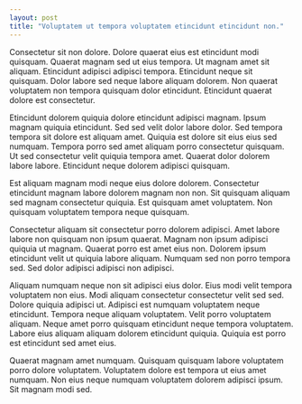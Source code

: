 ```yaml
---
layout: post
title: "Voluptatem ut tempora voluptatem etincidunt etincidunt non."
---
```



Consectetur sit non dolore. Dolore quaerat eius est etincidunt modi quisquam. Quaerat magnam sed ut eius tempora. Ut magnam amet sit aliquam. Etincidunt adipisci adipisci tempora. Etincidunt neque sit quisquam. Dolor labore sed neque labore aliquam dolorem. Non quaerat voluptatem non tempora quisquam dolor etincidunt. Etincidunt quaerat dolore est consectetur.

<!--more-->

Etincidunt dolorem quiquia dolore etincidunt adipisci magnam. Ipsum magnam quiquia etincidunt. Sed sed velit dolor labore dolor. Sed tempora tempora sit dolore est aliquam amet. Quiquia est dolore sit eius eius sed numquam. Tempora porro sed amet aliquam porro consectetur quisquam. Ut sed consectetur velit quiquia tempora amet. Quaerat dolor dolorem labore labore. Etincidunt neque dolorem adipisci quisquam.

Est aliquam magnam modi neque eius dolore dolorem. Consectetur etincidunt magnam labore dolorem magnam non non. Sit quisquam aliquam sed magnam consectetur quiquia. Est quisquam amet voluptatem. Non quisquam voluptatem tempora neque quisquam.

Consectetur aliquam sit consectetur porro dolorem adipisci. Amet labore labore non quisquam non ipsum quaerat. Magnam non ipsum adipisci quiquia ut magnam. Quaerat porro est amet eius non. Dolorem ipsum etincidunt velit ut quiquia labore aliquam. Numquam sed non porro tempora sed. Sed dolor adipisci adipisci non adipisci.

Aliquam numquam neque non sit adipisci eius dolor. Eius modi velit tempora voluptatem non eius. Modi aliquam consectetur consectetur velit sed sed. Dolore quiquia adipisci ut. Adipisci est numquam voluptatem neque etincidunt. Tempora neque aliquam voluptatem. Velit porro voluptatem aliquam. Neque amet porro quisquam etincidunt neque tempora voluptatem. Labore eius aliquam aliquam dolorem etincidunt quiquia. Quiquia est porro est etincidunt sed amet eius.

Quaerat magnam amet numquam. Quisquam quisquam labore voluptatem porro dolore voluptatem. Voluptatem dolore est tempora ut eius amet numquam. Non eius neque numquam voluptatem dolorem adipisci ipsum. Sit magnam modi sed.
